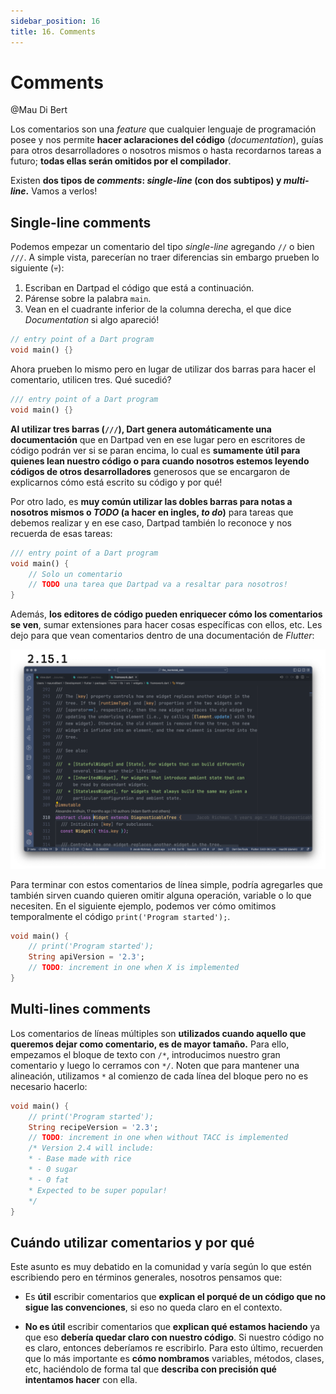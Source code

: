 ```yaml
---
sidebar_position: 16
title: 16. Comments
---
```


# Comments

@Mau Di Bert

Los comentarios son una _feature_ que cualquier lenguaje de programación posee y nos permite __hacer aclaraciones del código__ (_documentation_), guías para otros desarrolladores o nosotros mismos o hasta recordarnos tareas a futuro; __todas ellas serán omitidos por el compilador__.

Existen __dos tipos de _comments_: _single-line_ (con dos subtipos) y _multi-line_.__ Vamos a verlos!

## Single-line comments

Podemos empezar un comentario del tipo _single-line_ agregando `//` o bien `///`. A simple vista, parecerían no traer diferencias sin embargo prueben lo siguiente (💀):

1. Escriban en Dartpad el código que está a continuación.
2. Párense sobre la palabra `main`.
3. Vean en el cuadrante inferior de la columna derecha, el que dice _Documentation_ si algo apareció!

```dart
// entry point of a Dart program
void main() {}
```

Ahora prueben lo mismo pero en lugar de utilizar dos barras para hacer el comentario, utilicen tres. Qué sucedió?

```dart
/// entry point of a Dart program
void main() {} 
```

__Al utilizar tres barras (`///`), Dart genera automáticamente una documentación__ que en Dartpad ven en ese lugar pero en escritores de código podrán ver si se paran encima, lo cual es __sumamente útil para quienes lean nuestro código o para cuando nosotros estemos leyendo códigos de otros desarrolladores__ generosos que se encargaron de explicarnos cómo está escrito su código y por qué!

Por otro lado, es __muy común utilizar las dobles barras para notas a nosotros mismos o _TODO_ (a hacer en ingles, _to do_)__ para tareas que debemos realizar y en ese caso, Dartpad también lo reconoce y nos recuerda de esas tareas:

```dart
/// entry point of a Dart program
void main() {
    // Solo un comentario
    // TODO una tarea que Dartpad va a resaltar para nosotros!
} 
```

Además, __los editores de código pueden enriquecer cómo los comentarios se ven__, sumar extensiones para hacer cosas específicas con ellos, etc. Les dejo para que vean comentarios dentro de una documentación de _Flutter_:

![Comentarios en una documentación](16.1_comentarios_vida_real.png)

Para terminar con estos comentarios de línea simple, podría agregarles que también sirven cuando quieren omitir alguna operación, variable o lo que necesiten. En el siguiente ejemplo, podemos ver cómo omitimos temporalmente el código `print('Program started');`.

```dart
void main() {
    // print('Program started');
    String apiVersion = '2.3';
    // TODO: increment in one when X is implemented
}
```

## Multi-lines comments

Los comentarios de líneas múltiples son __utilizados cuando aquello que queremos dejar como comentario, es de mayor tamaño.__ Para ello, empezamos el bloque de texto con `/*`, introducimos nuestro gran comentario y luego lo cerramos con `*/`. Noten que para mantener una alineación, utilizamos `*` al comienzo de cada línea del bloque pero no es necesario hacerlo:

```dart
void main() {
    // print('Program started');
    String recipeVersion = '2.3';
    // TODO: increment in one when without TACC is implemented
    /* Version 2.4 will include:
    * - Base made with rice
    * - 0 sugar
    * - 0 fat
    * Expected to be super popular!
    */ 
}
```

## Cuándo utilizar comentarios y por qué

Este asunto es muy debatido en la comunidad y varía según lo que estén escribiendo pero en términos generales, nosotros pensamos que:

- Es __útil__ escribir comentarios que __explican el porqué de un código que no sigue las convenciones__, si eso no queda claro en el contexto.

- __No es útil__ escribir comentarios que __explican qué estamos haciendo__ ya que eso __debería quedar claro con nuestro código__. Si nuestro código no es claro, entonces deberíamos re escribirlo. Para esto último, recuerden que lo más importante es __cómo nombramos__ variables, métodos, clases, etc, haciéndolo de forma tal que __describa con precisión qué intentamos hacer__ con ella.

